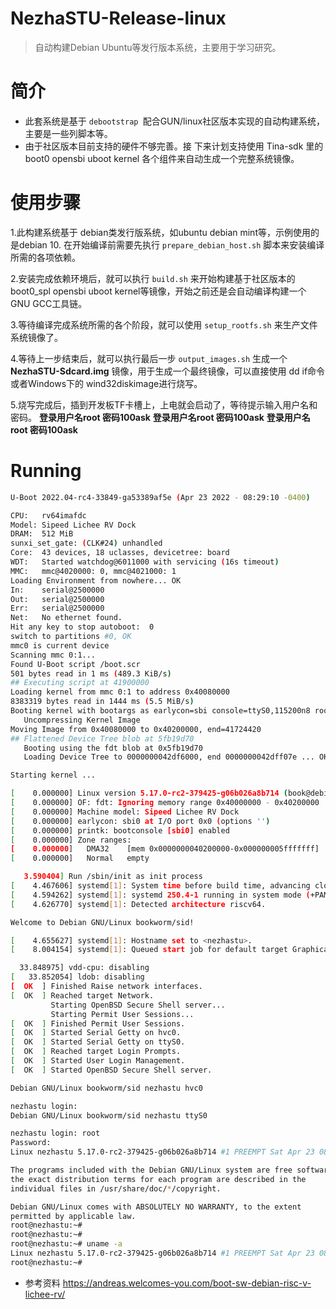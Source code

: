 # NezhaSTU-Release-linux
> 自动构建Debian Ubuntu等发行版本系统，主要用于学习研究。

简介
==========
* 此套系统是基于 `debootstrap `配合GUN/linux社区版本实现的自动构建系统，主要是一些列脚本等。
* 由于社区版本目前支持的硬件不够完善。接 下来计划支持使用 Tina-sdk 里的 boot0 opensbi uboot kernel 各个组件来自动生成一个完整系统镜像。


使用步骤
============
1.此构建系统基于 debian类发行版系统，如ubuntu debian mint等，示例使用的是debian 10.
在开始编译前需要先执行 `prepare_debian_host.sh` 脚本来安装编译所需的各项依赖。

2.安装完成依赖环境后，就可以执行 `build.sh`  来开始构建基于社区版本的 boot0_spl opensbi uboot kernel等镜像，开始之前还是会自动编译构建一个 GNU GCC工具链。

3.等待编译完成系统所需的各个阶段，就可以使用 `setup_rootfs.sh` 来生产文件系统镜像了。

4.等待上一步结束后，就可以执行最后一步 `output_images.sh` 生成一个**NezhaSTU-Sdcard.img** 镜像，用于生成一个最终镜像，可以直接使用 dd if命令 或者Windows下的 wind32diskimage进行烧写。

5.烧写完成后，插到开发板TF卡槽上，上电就会启动了，等待提示输入用户名和密码。
**登录用户名root 密码100ask**
**登录用户名root 密码100ask**
**登录用户名root 密码100ask**





Running
=======
```bash
U-Boot 2022.04-rc4-33849-ga53389af5e (Apr 23 2022 - 08:29:10 -0400)

CPU:   rv64imafdc
Model: Sipeed Lichee RV Dock
DRAM:  512 MiB
sunxi_set_gate: (CLK#24) unhandled
Core:  43 devices, 18 uclasses, devicetree: board
WDT:   Started watchdog@6011000 with servicing (16s timeout)
MMC:   mmc@4020000: 0, mmc@4021000: 1
Loading Environment from nowhere... OK
In:    serial@2500000
Out:   serial@2500000
Err:   serial@2500000
Net:   No ethernet found.
Hit any key to stop autoboot:  0
switch to partitions #0, OK
mmc0 is current device
Scanning mmc 0:1...
Found U-Boot script /boot.scr
501 bytes read in 1 ms (489.3 KiB/s)
## Executing script at 41900000
Loading kernel from mmc 0:1 to address 0x40080000
8383319 bytes read in 1444 ms (5.5 MiB/s)
Booting kernel with bootargs as earlycon=sbi console=ttyS0,115200n8 root=/dev/mmcblk0p2 delayacct slub_debug; and fdtcontroladdr is 5fb19d70
   Uncompressing Kernel Image
Moving Image from 0x40080000 to 0x40200000, end=41724420
## Flattened Device Tree blob at 5fb19d70
   Booting using the fdt blob at 0x5fb19d70
   Loading Device Tree to 0000000042df6000, end 0000000042dff07e ... OK

Starting kernel ...

[    0.000000] Linux version 5.17.0-rc2-379425-g06b026a8b714 (book@debian) (riscv64-unknown-linux-gnu-gcc (g5964b5cd727) 11.1.0, GNU ld (GNU Binutils) 2.37) #1 PREEMPT Sat Apr 23 08:30:14 EDT 2022
[    0.000000] OF: fdt: Ignoring memory range 0x40000000 - 0x40200000
[    0.000000] Machine model: Sipeed Lichee RV Dock
[    0.000000] earlycon: sbi0 at I/O port 0x0 (options '')
[    0.000000] printk: bootconsole [sbi0] enabled
[    0.000000] Zone ranges:
[    0.000000]   DMA32    [mem 0x0000000040200000-0x000000005fffffff]
[    0.000000]   Normal   empty

   3.590404] Run /sbin/init as init process
[    4.467606] systemd[1]: System time before build time, advancing clock.
[    4.594262] systemd[1]: systemd 250.4-1 running in system mode (+PAM +AUDIT +SELINUX +APPARMOR +IMA +SMACK +SECCOMP +GCRYPT +GNUTLS -OPENSSL +ACL +BLKID +CURL +ELFUTILS +FIDO2 +IDN2 -IDN +IPTC +KMOD +LIBCRYPTSETUP +LIBFDISK +PCRE2 -PWQUALITY -P11KIT -QRENCODE +BZIP2 +LZ4 +XZ +ZLIB +ZSTD -BPF_FRAMEWORK -XKBCOMMON +UTMP +SYSVINIT default-hierarchy=unified)
[    4.626770] systemd[1]: Detected architecture riscv64.

Welcome to Debian GNU/Linux bookworm/sid!

[    4.655627] systemd[1]: Hostname set to <nezhastu>.
[    8.004154] systemd[1]: Queued start job for default target Graphical Interface.

  33.848975] vdd-cpu: disabling
[   33.852054] ldob: disabling
[  OK  ] Finished Raise network interfaces.
[  OK  ] Reached target Network.
         Starting OpenBSD Secure Shell server...
         Starting Permit User Sessions...
[  OK  ] Finished Permit User Sessions.
[  OK  ] Started Serial Getty on hvc0.
[  OK  ] Started Serial Getty on ttyS0.
[  OK  ] Reached target Login Prompts.
[  OK  ] Started User Login Management.
[  OK  ] Started OpenBSD Secure Shell server.

Debian GNU/Linux bookworm/sid nezhastu hvc0

nezhastu login:
Debian GNU/Linux bookworm/sid nezhastu ttyS0

nezhastu login: root
Password:
Linux nezhastu 5.17.0-rc2-379425-g06b026a8b714 #1 PREEMPT Sat Apr 23 08:30:14 EDT 2022 riscv64

The programs included with the Debian GNU/Linux system are free software;
the exact distribution terms for each program are described in the
individual files in /usr/share/doc/*/copyright.

Debian GNU/Linux comes with ABSOLUTELY NO WARRANTY, to the extent
permitted by applicable law.
root@nezhastu:~#
root@nezhastu:~#
root@nezhastu:~# uname -a
Linux nezhastu 5.17.0-rc2-379425-g06b026a8b714 #1 PREEMPT Sat Apr 23 08:30:14 EDT 2022 riscv64 GNU/Linux
root@nezhastu:~#

```

* 参考资料 https://andreas.welcomes-you.com/boot-sw-debian-risc-v-lichee-rv/
